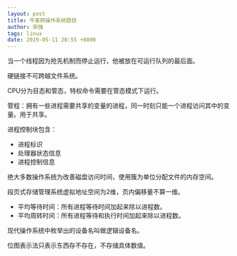 ```yaml
---
layout: post
title: 牛客网操作系统题目
author: 宋强
tags: linux
date: 2019-05-11 20:55 +0800
---
```


当一个线程因为抢先机制而停止运行，他被放在可运行队列的最后面。

硬链接不可跨越文件系统。

CPU分为目态和管态，特权命令需要在管态模式下运行。

管程：拥有一些进程需要共享的变量的进程，同一时刻只能一个进程访问其中的变量。用于共享。

进程控制块包含：
* 进程标识
* 处理器状态信息
* 进程控制信息

绝大多数操作系统为改善磁盘访问时间，使用簇为单位分配文件的内存空间。

段页式存储管理系统虚拟地址空间为2维，页内偏移量不算一维。

* 平均等待时间：所有进程等待时间加起来除以进程数。
* 平均周转时间：所有进程等待和执行时间加起来除以进程数。

现代操作系统中枚举出的设备名叫做逻辑设备名。

位图表示法只表示东西存不存在，不存储具体数值。

